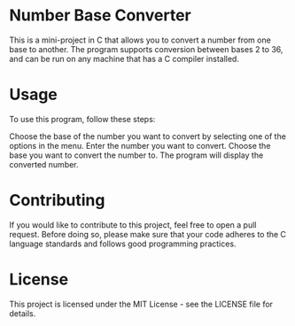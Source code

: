 # Number Base Converter
This is a mini-project in C that allows you to convert a number from one base to another. The program supports conversion between bases 2 to 36, and can be run on any machine that has a C compiler installed.

# Usage
To use this program, follow these steps:

Choose the base of the number you want to convert by selecting one of the options in the menu.
Enter the number you want to convert.
Choose the base you want to convert the number to.
The program will display the converted number.
# Contributing
If you would like to contribute to this project, feel free to open a pull request. Before doing so, please make sure that your code adheres to the C language standards and follows good programming practices.

# License
This project is licensed under the MIT License - see the LICENSE file for details.
